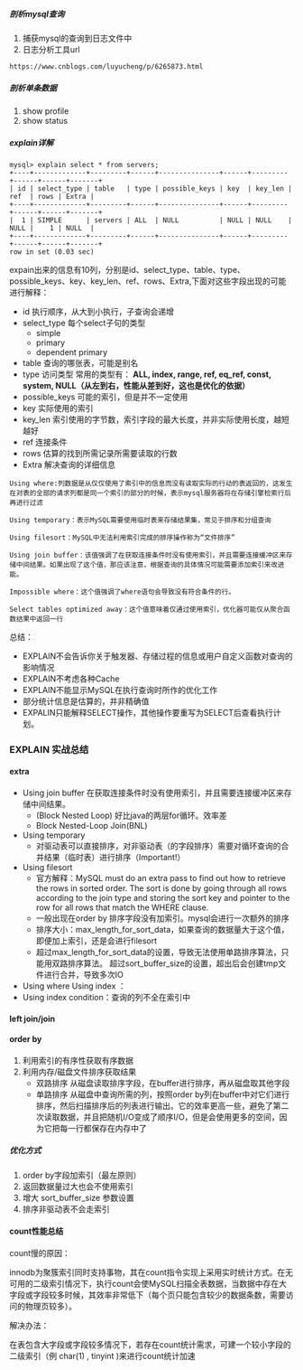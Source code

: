 ##### 剖析mysql查询
1. 捕获mysql的查询到日志文件中
2. 日志分析工具url
```
https://www.cnblogs.com/luyucheng/p/6265873.html
```
##### 剖析单条数据
1. show profile
2. show status
##### explain详解
```
mysql> explain select * from servers;
+----+-------------+---------+------+---------------+------+---------+------+------+-------+
| id | select_type | table   | type | possible_keys | key  | key_len | ref  | rows | Extra |
+----+-------------+---------+------+---------------+------+---------+------+------+-------+
|  1 | SIMPLE      | servers | ALL  | NULL          | NULL | NULL    | NULL |    1 | NULL  |
+----+-------------+---------+------+---------------+------+---------+------+------+-------+
row in set (0.03 sec)
```
expain出来的信息有10列，分别是id、select_type、table、type、possible_keys、key、key_len、ref、rows、Extra,下面对这些字段出现的可能进行解释：
- id 执行顺序，从大到小执行，子查询会递增
- select_type 每个select子句的类型
  - simple
  - primary
  - dependent primary
- table 查询的哪张表，可能是别名
- type 访问类型 常用的类型有： **ALL, index,  range, ref, eq_ref, const, system, NULL（从左到右，性能从差到好，这也是优化的依据）**
- possible_keys 可能的索引，但是并不一定使用
- key 实际使用的索引
- key_len 索引使用的字节数，索引字段的最大长度，并非实际使用长度，越短越好
- ref 连接条件
- rows 估算的找到所需记录所需要读取的行数
- Extra 解决查询的详细信息
```
Using where:列数据是从仅仅使用了索引中的信息而没有读取实际的行动的表返回的，这发生在对表的全部的请求列都是同一个索引的部分的时候，表示mysql服务器将在存储引擎检索行后再进行过滤

Using temporary：表示MySQL需要使用临时表来存储结果集，常见于排序和分组查询

Using filesort：MySQL中无法利用索引完成的排序操作称为“文件排序”

Using join buffer：该值强调了在获取连接条件时没有使用索引，并且需要连接缓冲区来存储中间结果。如果出现了这个值，那应该注意，根据查询的具体情况可能需要添加索引来改进能。

Impossible where：这个值强调了where语句会导致没有符合条件的行。

Select tables optimized away：这个值意味着仅通过使用索引，优化器可能仅从聚合函数结果中返回一行
```
总结：
- EXPLAIN不会告诉你关于触发器、存储过程的信息或用户自定义函数对查询的影响情况
- EXPLAIN不考虑各种Cache
- EXPLAIN不能显示MySQL在执行查询时所作的优化工作
- 部分统计信息是估算的，并非精确值
- EXPALIN只能解释SELECT操作，其他操作要重写为SELECT后查看执行计划。


### EXPLAIN 实战总结

#### extra
- Using join buffer   在获取连接条件时没有使用索引，并且需要连接缓冲区来存储中间结果。
  - (Block Nested Loop) 好比java的两层for循环。效率差
  - Block Nested-Loop Join(BNL)
- Using temporary
  - 对驱动表可以直接排序，对非驱动表（的字段排序）需要对循环查询的合并结果（临时表）进行排序（Important!）
- Using filesort 
    - 官方解释：MySQL must do an extra pass to find out how to retrieve the rows in sorted order. The sort is done by going through all rows according to the join type and storing the sort key and pointer to the row for all rows that match the WHERE clause.
    - 一般出现在order by 排序字段没有加索引。mysql会进行一次额外的排序
    - 排序大小：max_length_for_sort_data，如果查询的数据量大于这个值，即便加上索引，还是会进行filesort
    - 超过max_length_for_sort_data的设置，导致无法使用单路排序算法，只能用双路排序算法。 
      超过sort_buffer_size的设置，超出后会创建tmp文件进行合并，导致多次IO
- Using where Using index ：
-  Using index condition：查询的列不全在索引中
 #### left join/join
 #### order by 
 1. 利用索引的有序性获取有序数据
 2. 利用内存/磁盘文件排序获取结果
    - 双路排序 从磁盘读取排序字段，在buffer进行排序，再从磁盘取其他字段
    - 单路排序 从磁盘中查询所需的列，按照order by列在buffer中对它们进行排序，然后扫描排序后的列表进行输出。它的效率更高一些，避免了第二次读取数据，并且把随机I/O变成了顺序I/O，但是会使用更多的空间，因为它把每一行都保存在内存中了
 ##### 优化方式
 1. order by字段加索引（最左原则）
 2. 返回数据量过大也会不使用索引
 3. 增大 sort_buffer_size 参数设置
 4. 排序非驱动表不会走索引
 
 
 #### count性能总结
 
 count慢的原因：
 
 innodb为聚簇索引同时支持事物，其在count指令实现上采用实时统计方式。在无可用的二级索引情况下，执行count会使MySQL扫描全表数据，当数据中存在大字段或字段较多时候，其效率非常低下（每个页只能包含较少的数据条数，需要访问的物理页较多）。
 
 解决办法：
 
 在表包含大字段或字段较多情况下，若存在count统计需求，可建一个较小字段的二级索引（例 char(1) , tinyint )来进行count统计加速